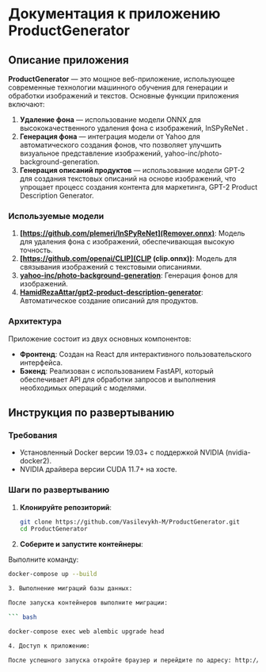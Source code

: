 # Документация к приложению ProductGenerator

## Описание приложения

**ProductGenerator** — это мощное веб-приложение, использующее современные технологии машинного обучения для генерации и обработки изображений и текстов. Основные функции приложения включают:

1. **Удаление фона** — использование модели ONNX для высококачественного удаления фона с изображений, InSPyReNet .
2. **Генерация фона** — интеграция модели от Yahoo для автоматического создания фонов, что позволяет улучшить визуальное представление изображений, yahoo-inc/photo-background-generation.
3. **Генерация описаний продуктов** — использование модели GPT-2 для создания текстовых описаний на основе изображений, что упрощает процесс создания контента для маркетинга, GPT-2 Product Description Generator.

### Используемые модели

1. **[https://github.com/plemeri/InSPyReNet](Remover.onnx)**: Модель для удаления фона с изображений, обеспечивающая высокую точность.
2. **[https://github.com/openai/CLIP](CLIP (clip.onnx))**: Модель для связывания изображений с текстовыми описаниями.
3. **[yahoo-inc/photo-background-generation](https://huggingface.co/yahoo-inc/photo-background-generation)**: Генерация фонов для изображений.
4. **[HamidRezaAttar/gpt2-product-description-generator](https://huggingface.co/HamidRezaAttar/gpt2-product-description-generator)**: Автоматическое создание описаний для продуктов.

### Архитектура

Приложение состоит из двух основных компонентов:

- **Фронтенд**: Создан на React для интерактивного пользовательского интерфейса.
- **Бэкенд**: Реализован с использованием FastAPI, который обеспечивает API для обработки запросов и выполнения необходимых операций с моделями.

## Инструкция по развертыванию

### Требования

- Установленный Docker версии 19.03+ с поддержкой NVIDIA (nvidia-docker2).
- NVIDIA драйвера версии CUDA 11.7+ на хосте.

### Шаги по развертыванию

1. **Клонируйте репозиторий**:

   ```bash
   git clone https://github.com/Vasilevykh-M/ProductGenerator.git
   cd ProductGenerator

2. **Соберите и запустите контейнеры**:

Выполните команду:

   ```bash
   docker-compose up --build

3. Выполнение миграций базы данных:

После запуска контейнеров выполните миграции:

   ``` bash

   docker-compose exec web alembic upgrade head

4. Доступ к приложению:

После успешного запуска откройте браузер и перейдите по адресу: http://localhost. Приложение будет доступно через Nginx, обслуживающий React-фронтенд и FastAPI бэкенд.

